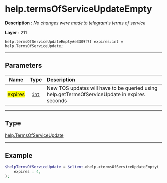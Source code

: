 # help.termsOfServiceUpdateEmpty

**Description** : *No changes were made to telegram's terms of service*

**Layer** : 211

```tl
help.termsOfServiceUpdateEmpty#e3309f7f expires:int = help.TermsOfServiceUpdate;
```

---

## Parameters

| Name | Type | Description |
| :---: | :---: | :--- |
| <mark>expires</mark> | [`int`](type/int) | New TOS updates will have to be queried using help.getTermsOfServiceUpdate in expires seconds |

---

## Type

[help.TermsOfServiceUpdate](type/help.TermsOfServiceUpdate)

---

## Example

```php
$helpTermsOfServiceUpdate = $client->help->termsOfServiceUpdateEmpty(
	expires : 4,
);
```